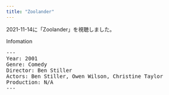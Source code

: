 ```yaml
---
title: "Zoolander"
---
```

2021-11-14に「Zoolander」を視聴しました。

Infomation
<pre>
---
Year: 2001
Genre: Comedy
Director: Ben Stiller
Actors: Ben Stiller, Owen Wilson, Christine Taylor
Production: N/A
---
</pre>
